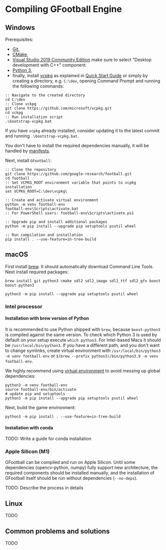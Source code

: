 # Compiling GFootball Engine #

## Windows
Prerequisites:
- [Git](https://git-scm.com/download/win),
- [CMake](https://cmake.org/download/),
- [Visual Studio 2019 Community Edition](https://visualstudio.microsoft.com/downloads/) make sure to 
  select "Desktop development with C++" component.
- [Python 3](https://www.python.org/downloads/),
- finally, install [vcpkg](https://github.com/microsoft/vcpkg) as explained in
  [Quick Start Guide](https://github.com/microsoft/vcpkg#quick-start-windows) or simply by creating a directory,
  e.g. `C:\dev`, opening Command Prompt and running the following commands:
```commandline
:: Navigate to the created directory
cd C:\dev
:: Clone vckpg
git clone https://github.com/microsoft/vcpkg.git
cd vckpg
:: Run installation script
.\bootstrap-vcpkg.bat
```

If you have `vcpkg` already installed, consider updating it to the latest commit and running `.\bootstrap-vcpkg.bat`. 

You don't have to install the required dependencies manually, it will be handled by [manifests](https://github.com/microsoft/vcpkg/blob/master/docs/users/manifests.md).

Next, install `GFootball`:
```commandline
:: Clone the repository
git clone https://github.com/google-research/football.git
cd football
:: Set VCPKG_ROOT environment variable that points to vcpkg installation
set VCPKG_ROOT=C:\dev\vcpkg\

:: Create and activate virtual environment
python -m venv football-env
football-env\Scripts\activate.bat
:: For PowerShell users: football-env\Scripts\activate.ps1

:: Upgrade pip and install additional packages
python -m pip install --upgrade pip setuptools psutil wheel

:: Run compilation and installation
pip install . --use-feature=in-tree-build 
```


## macOS

First install [brew](https://brew.sh/). It should automatically download Command Line Tools.
Next install required packages:

```shell
brew install git python3 cmake sdl2 sdl2_image sdl2_ttf sdl2_gfx boost boost-python3

python3 -m pip install --upgrade pip setuptools psutil wheel
```

### Intel processor
#### Installation with brew version of Python
It is recommended to use Python shipped with `brew`, because `boost-python3` is compiled against the same version.
To check which Python 3 is used by default on your setup execute `which python3`.
For Intel-based Macs it should be `/usr/local/bin/python3`.
If you have a different path, and you don't want to change symlinks, create virtual environment with
`/usr/local/bin/python3 -m venv football-env` or `$(brew --prefix python3)/bin/python3.9 -m venv football-env`.

We highly recommend using [virtual environment](https://docs.python.org/3/tutorial/venv.html) to avoid messing up global dependencies:

```shell
python3 -m venv football-env
source football-env/bin/activate
# update pip and setuptools
python3 -m pip install --upgrade pip setuptools psutil wheel
```

Next, build the game environment:

```shell
python3 -m pip install . --use-feature=in-tree-build
```

#### Installation with conda
TODO: Write a guide for conda installation 

### Apple Silicon (M1)
GFootball can be compiled and run on Apple Silicon. Until some dependencies (opencv-python, numpy) fully support
new architecture, the required components should be installed manually, and the installation of GFootball itself
should be run without dependencies (`--no-deps`). 

TODO: Describe the process in details

## Linux
TODO


## Common problems and solutions
TODO

